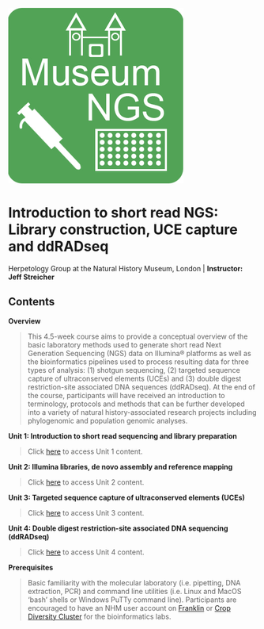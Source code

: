 ![museum-NGS](https://github.com/nhm-herpetology/museum-NGS-training/blob/main/museum-NGS.jpg)

# Introduction to short read NGS: Library construction, UCE capture and ddRADseq
Herpetology Group at the Natural History Museum, London | 
**Instructor: Jeff Streicher**

## Contents
**Overview** 
>This 4.5-week course aims to provide a conceptual overview of the basic laboratory methods used to generate short read Next Generation Sequencing (NGS) data on Illumina® platforms as well as the bioinformatics pipelines used to process resulting data for three types of analysis: (1) shotgun sequencing, (2) targeted sequence capture of ultraconserved elements (UCEs) and (3) double digest restriction-site associated DNA sequences (ddRADseq). At the end of the course, participants will have received an introduction to terminology, protocols and methods that can be further developed into a variety of natural history-associated research projects including phylogenomic and population genomic analyses.

**Unit 1: Introduction to short read sequencing and library preparation** 
>Click [here](https://github.com/nhm-herpetology/museum-NGS-training/tree/main/Unit_01) to access Unit 1 content.

**Unit 2: Illumina libraries, de novo assembly and reference mapping** 
>Click [here](https://github.com/nhm-herpetology/museum-NGS-training/tree/main/Unit_02) to access Unit 2 content. 

**Unit 3: Targeted sequence capture of ultraconserved elements (UCEs)** 
>Click [here](https://github.com/nhm-herpetology/museum-NGS-training/tree/main/Unit_03) to access Unit 3 content.

**Unit 4: Double digest restriction-site associated DNA sequencing (ddRADseq)** 
>Click [here](https://github.com/nhm-herpetology/museum-NGS-training/tree/main/Unit_04) to access Unit 4 content.

**Prerequisites**
>Basic familiarity with the molecular laboratory (i.e. pipetting, DNA extraction, PCR) and command line utilities (i.e. Linux and MacOS ‘bash’ shells or Windows PuTTy command line). Participants are encouraged to have an NHM user account on [Franklin](http://pgfsites.s3-website-eu-west-1.amazonaws.com/H21/franklin.html) or [Crop Diversity Cluster](https://www.cropdiversity.ac.uk/) for the bioinformatics labs. 
